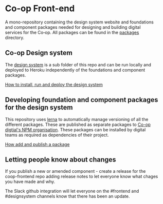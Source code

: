 # Co-op Front-end
A mono-repository containing the design system website and foundations and component packages needed for designing and building digital services for the Co‑op. All packages can be found in the [packages](./packages) directory.

## Co-op Design system
The [design system](http://coop.co.uk/designsystem) is a sub folder of this repo and can be run locally and deployed to Heroku independently of the foundations and component packages. 

[How to install, run and deploy the design system](https://github.com/coopdigital/coop-frontend/blob/master/design-system/README.md)


## Developing foundation and component packages for the design system
This repository uses [lerna](https://github.com/lerna/lerna) to automatically manage versioning of all the different packages. These are published as separate packages to [Co-op digtial's NPM organisation](https://www.npmjs.com/org/coopdigital). These packages can be installed by digital teams as required as dependencies of their project.

[How add and publish a package](https://github.com/coopdigital/coop-frontend/blob/master/packages/README.md)

## Letting people know about changes
If you publish a new or amended component - create a release for the coop-frontend repo adding release notes to let everyone know what chages you have made and why.

The Slack github integration will let everyone on the #frontend and #designsystem channels know that there has been an update.